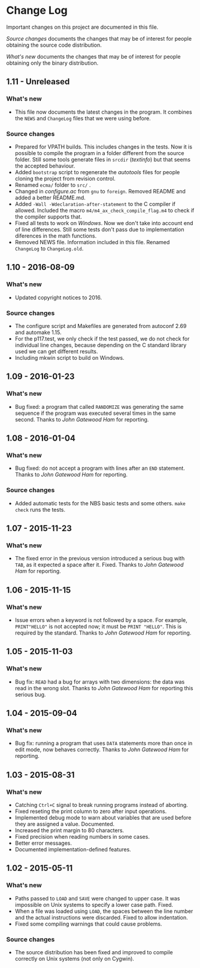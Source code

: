 Change Log
==========

Important changes on this project are documented in this file.

*Source changes* documents the changes that may be of interest for people
obtaining the source code distribution.

*What's new* documents the changes that may be of interest for people obtaining
only the binary distribution.

1.11 - Unreleased
-----------------

### What's new

- This file now documents the latest changes in the program. It combines the
  `NEWS` and `ChangeLog` files that we were using before.

### Source changes

- Prepared for VPATH builds. This includes changes in the tests. Now it is
  possible to compile the program in a folder different from the source folder.
  Still some tools generate files in `srcdir` (*textinfo*) but that seems the
  accepted behaviour.
- Added `bootstrap` script to regenerate the *autotools* files for people
  cloning the project from revision control.
- Renamed `ecma/` folder to `src/` . 
- Changed in *configure.ac* from `gnu` to `foreign`. Removed README and added a
  better README.md.
- Added `-Wall -Wdeclaration-after-statement` to the C compiler if allowed.
  Included the macro `m4/m4_ax_check_compile_flag.m4` to check if the compiler
  supports that.
- Fixed all tests to work on *Windows*. Now we don't take into account
  end of line differences. Still some tests don't pass due to implementation
  diferences in the math functions.
- Removed NEWS file. Information included in this file. Renamed `ChangeLog` to
  `ChangeLog.old`.

1.10 - 2016-08-09
-----------------

### What's new

- Updated copyright notices to 2016.

### Source changes

- The configure script and Makefiles are generated from autoconf 2.69
  and automake 1.15.
- For the p117.test, we only check if the test passed, we do not check for
  individual line changes, because depending on the C standard library used we
  can get different results.
- Including mkwin script to build on Windows.

1.09 - 2016-01-23
-----------------

### What's new

- Bug fixed: a program that called `RANDOMIZE` was generating the same sequence
  if the program was executed several times in the same second.  Thanks to
  *John Gatewood Ham* for reporting.

1.08 - 2016-01-04
-----------------

### What's new

- Bug fixed: do not accept a program with lines after an `END` statement.
  Thanks to *John Gatewood Ham* for reporting.

### Source changes

- Added automatic tests for the NBS basic tests and some others. `make check`
  runs the tests.

1.07 - 2015-11-23
-----------------

### What's new

- The fixed error in the previous version introduced a serious bug with `TAB`,
  as it expected a space after it. Fixed. Thanks to *John Gatewood Ham* for
  reporting.

1.06 - 2015-11-15
-----------------

### What's new

- Issue errors when a keyword is not followed by a space. For example,
  `PRINT"HELLO"` is not accepted now; it must be `PRINT "HELLO"`. This is
  required by the standard. Thanks to *John Gatewood Ham* for reporting.

1.05 - 2015-11-03
-----------------

### What's new

- Bug fix: `READ` had a bug for arrays with two dimensions: the data was read
  in the wrong slot. Thanks to *John Gatewood Ham* for reporting this serious
  bug.

1.04 - 2015-09-04
-----------------

### What's new

- Bug fix: running a program that uses `DATA` statements more than once in edit
  mode, now behaves correctly. Thanks to *John Gatewood Ham* for reporting.

1.03 - 2015-08-31
-----------------

### What's new

- Catching `Ctrl+C` signal to break running programs instead of aborting.
- Fixed reseting the print column to zero after input operations.
- Implemented debug mode to warn about variables that are used before they are
  assigned a value. Documented.
- Increased the print margin to 80 characters.
- Fixed precision when reading numbers in some cases.
- Better error messages.
- Documented implementation-defined features.

1.02 - 2015-05-11
-----------------

### What's new

- Paths passed to `LOAD` and `SAVE` were changed to upper case. It was
  impossible on Unix systems to specify a lower case path.  Fixed.
- When a file was loaded using `LOAD`, the spaces between the line number and
  the actual instructions were discarded. Fixed to allow indentation.
- Fixed some compiling warnings that could cause problems.

### Source changes

- The source distribution has been fixed and improved to compile correctly on
  Unix systems (not only on Cygwin).
